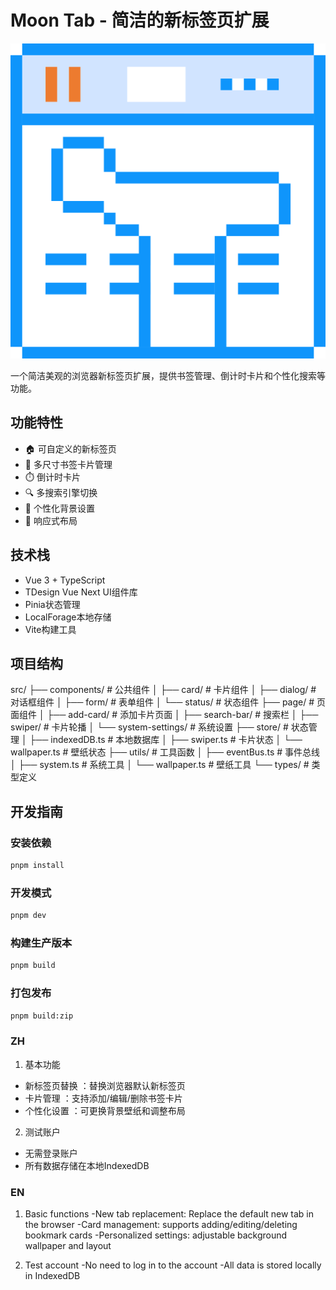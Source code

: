 # Moon Tab - 简洁的新标签页扩展

![Logo](./public/logo.png)

一个简洁美观的浏览器新标签页扩展，提供书签管理、倒计时卡片和个性化搜索等功能。

## 功能特性

- 🏠 可自定义的新标签页
- 📌 多尺寸书签卡片管理
- ⏱️ 倒计时卡片
- 🔍 多搜索引擎切换
- 🎨 个性化背景设置
- 📱 响应式布局

## 技术栈

- Vue 3 + TypeScript
- TDesign Vue Next UI组件库
- Pinia状态管理
- LocalForage本地存储
- Vite构建工具

## 项目结构
src/
├── components/       # 公共组件
│   ├── card/        # 卡片组件
│   ├── dialog/      # 对话框组件
│   ├── form/        # 表单组件
│   └── status/      # 状态组件
├── page/            # 页面组件
│   ├── add-card/    # 添加卡片页面
│   ├── search-bar/  # 搜索栏
│   ├── swiper/      # 卡片轮播
│   └── system-settings/ # 系统设置
├── store/           # 状态管理
│   ├── indexedDB.ts # 本地数据库
│   ├── swiper.ts    # 卡片状态
│   └── wallpaper.ts # 壁纸状态
├── utils/           # 工具函数
│   ├── eventBus.ts  # 事件总线
│   ├── system.ts    # 系统工具
│   └── wallpaper.ts # 壁纸工具
└── types/           # 类型定义

## 开发指南

### 安装依赖

```bash
pnpm install
```

### 开发模式

```bash
pnpm dev
```

### 构建生产版本

```bash
pnpm build
```

### 打包发布

```bash
pnpm build:zip
```

### ZH
1. 基本功能
- 新标签页替换 ：替换浏览器默认新标签页
- 卡片管理 ：支持添加/编辑/删除书签卡片
- 个性化设置 ：可更换背景壁纸和调整布局

2. 测试账户
- 无需登录账户
- 所有数据存储在本地IndexedDB
### EN 
1. Basic functions
-New tab replacement: Replace the default new tab in the browser
-Card management: supports adding/editing/deleting bookmark cards
-Personalized settings: adjustable background wallpaper and layout

2. Test account
-No need to log in to the account
-All data is stored locally in IndexedDB